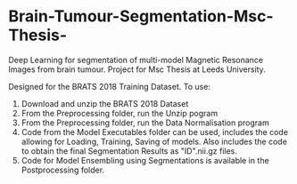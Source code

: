 # Brain-Tumour-Segmentation-Msc-Thesis-
Deep Learning for segmentation of multi-model Magnetic Resonance Images from brain tumour. Project for Msc Thesis at Leeds University.


Designed for the BRATS 2018 Training Dataset. To use:

1) Download and unzip the BRATS 2018 Dataset
2) From the Preprocessing folder, run the Unzip pogram
3) From the Preprocessing folder, run the Data Normalisation program
4) Code from the Model Executables folder can be used, includes the code allowing for Loading, Training, Saving of models. Also includes the code to obtain the final Segmentation Results as "ID".nii.gz files.
5) Code for Model Ensembling using Segmentations is available in the Postprocessing folder.
